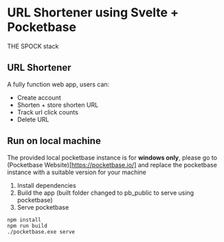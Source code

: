 # URL Shortener using Svelte + Pocketbase
THE SPOCK stack

## URL Shortener

A fully function web app, users can:
- Create account
- Shorten + store shorten URL
- Track url click counts
- Delete URL

## Run on local machine

The provided local pocketbase instance is for **windows only**, please go to (Pocketbase Website)[https://pocketbase.io/] and replace the pocketbase instance with a suitable version for your machine

1. Install dependencies
2. Build the app (built folder changed to pb_public to serve using pocketbase)
3. Serve pocketbase
```
npm install 
npm run build
./pocketbase.exe serve
```
